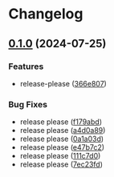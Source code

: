 # Changelog

## [0.1.0](https://github.com/vdbe/test/compare/v0.0.1...v0.1.0) (2024-07-25)


### Features

* release-please ([366e807](https://github.com/vdbe/test/commit/366e80729ee706bf48126876110ebc907cc6b8cd))


### Bug Fixes

* release please ([f179abd](https://github.com/vdbe/test/commit/f179abdf1523a9632ce637dfd314dd0c000a92a0))
* release please ([a4d0a89](https://github.com/vdbe/test/commit/a4d0a89e4554e9017d2a51e3e868a62c8f2583be))
* release please ([0a1a03d](https://github.com/vdbe/test/commit/0a1a03d902abe49545b1c68bc57c80f79dce24d4))
* release please ([e47b7c2](https://github.com/vdbe/test/commit/e47b7c2f1954cd558c9e36d9e66d316983bec568))
* release please ([111c7d0](https://github.com/vdbe/test/commit/111c7d0ab9060acfa110d30e9b73f4c63ebc0ca9))
* release please ([7ec23fd](https://github.com/vdbe/test/commit/7ec23fda76db027bdb91f80db41421a94cbf5d07))
